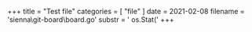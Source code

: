 +++
title = "Test file"
categories = [ "file" ]
date = 2021-02-08
filename = 'sienna\git-board\board.go'
substr = ' os.Stat('
+++
